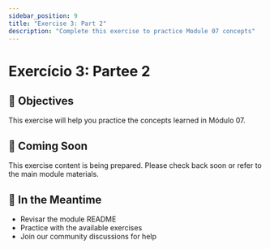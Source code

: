 ```yaml
---
sidebar_position: 9
title: "Exercise 3: Part 2"
description: "Complete this exercise to practice Module 07 concepts"
---
```


# Exercício 3: Partee 2

## 🎯 Objectives

This exercise will help you practice the concepts learned in Módulo 07.

## 📝 Coming Soon

This exercise content is being prepared. Please check back soon or refer to the main module materials.

## 🚀 In the Meantime

- Revisar the module README
- Practice with the available exercises
- Join our community discussions for help
